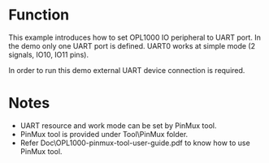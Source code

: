 # Function
This example introduces how to set OPL1000 IO peripheral to UART port.  In the demo only one UART port is defined. UART0 works at simple mode (2 signals, IO10, IO11 pins). 

In order to run this demo external UART device connection is required. 

# Notes
- UART resource and work mode can be set by PinMux tool. 
- PinMux tool is provided under Tool\PinMux folder. 
- Refer Doc\OPL1000-pinmux-tool-user-guide.pdf to know how to use PinMux tool. 